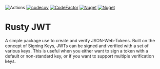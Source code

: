 ![Actions](https://github.com/reecerussell/rusty-jwt/actions/workflows/publish.yaml/badge.svg)
[![codecov](https://codecov.io/gh/reecerussell/rusty-jwt/branch/master/graph/badge.svg?token=2o5osNgjr8)](https://codecov.io/gh/reecerussell/rusty-jwt)
[![CodeFactor](https://www.codefactor.io/repository/github/reecerussell/rusty-jwt/badge)](https://www.codefactor.io/repository/github/reecerussell/rusty-jwt)
[![Nuget](https://img.shields.io/nuget/v/Rusty.Jwt)](https://www.nuget.org/packages/Rusty.Jwt/)
[![Nuget](https://img.shields.io/nuget/dt/Rusty.Jwt)](https://www.nuget.org/packages/Rusty.Jwt/)

# Rusty JWT

A simple package use to create and verify JSON-Web-Tokens. Built on the concept of Signing Keys, JWTs can be signed and verified with a set of various keys. This is useful when you either want to sign a token with a default or non-standard key, or if you want to support multiple verification keys.